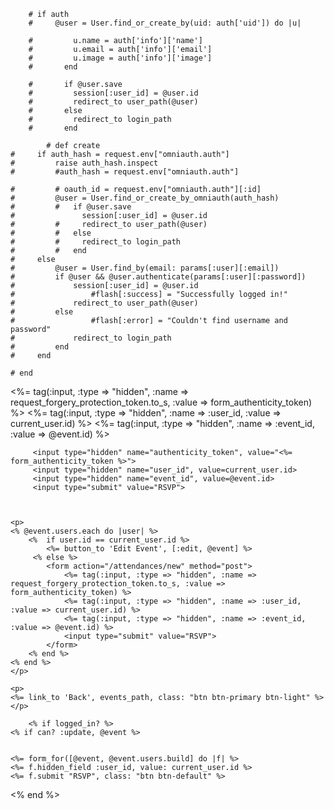         # if auth
        #     @user = User.find_or_create_by(uid: auth['uid']) do |u|
               
        #         u.name = auth['info']['name']
        #         u.email = auth['info']['email']
        #         u.image = auth['info']['image']
        #       end
              
        #       if @user.save
        #         session[:user_id] = @user.id
        #         redirect_to user_path(@user)
        #       else
        #         redirect_to login_path
        #       end

            # def create
    #     if auth_hash = request.env["omniauth.auth"]
    #         raise auth_hash.inspect
    #         #auth_hash = request.env["omniauth.auth"]
            
    #         # oauth_id = request.env["omniauth.auth"][:id]
    #         @user = User.find_or_create_by_omniauth(auth_hash)
    #         #   if @user.save
    #               session[:user_id] = @user.id
    #         #     redirect_to user_path(@user)
    #         #   else
    #         #     redirect_to login_path
    #         #   end
    #     else
    #         @user = User.find_by(email: params[:user][:email])
    #         if @user && @user.authenticate(params[:user][:password])
    #             session[:user_id] = @user.id
    #                 #flash[:success] = "Successfully logged in!"
    #             redirect_to user_path(@user)
    #         else
    #                 #flash[:error] = "Couldn't find username and password"
    #             redirect_to login_path
    #         end
    #     end

    # end


<%= tag(:input, :type => "hidden", :name => request_forgery_protection_token.to_s, :value => form_authenticity_token) %>
<%= tag(:input, :type => "hidden", :name => :user_id, :value => current_user.id) %>
<%= tag(:input, :type => "hidden", :name => :event_id, :value => @event.id) %>


         <input type="hidden" name="authenticity_token", value="<%= form_authenticity_token %>">
         <input type="hidden" name="user_id", value=current_user.id>
         <input type="hidden" name="event_id", value=@event.id>
         <input type="submit" value="RSVP">



    <p>
    <% @event.users.each do |user| %>
        <%  if user.id == current_user.id %>
            <%= button_to 'Edit Event', [:edit, @event] %>
         <% else %>
            <form action="/attendances/new" method="post">
                <%= tag(:input, :type => "hidden", :name => request_forgery_protection_token.to_s, :value => form_authenticity_token) %>
                <%= tag(:input, :type => "hidden", :name => :user_id, :value => current_user.id) %>
                <%= tag(:input, :type => "hidden", :name => :event_id, :value => @event.id) %>     
                <input type="submit" value="RSVP">   
            </form>
        <% end %>
    <% end %>
    </p>
    
    <p>
    <%= link_to 'Back', events_path, class: "btn btn-primary btn-light" %>
    </p>

        <% if logged_in? %>
    <% if can? :update, @event %>


    <%= form_for([@event, @event.users.build] do |f| %>
    <%= f.hidden_field :user_id, value: current_user.id %>
    <%= f.submit "RSVP", class: "btn btn-default" %>
<% end %>